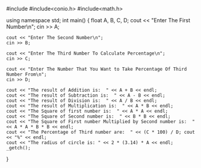 

#include<iostream>
#include<conio.h>
#include<math.h>

using namespace std;
int main()
{
	float A, B, C, D;
	cout << "Enter The First Number\n";
	cin >> A;

	cout << "Enter The Second Number\n";
	cin >> B;

	cout << "Enter The Third Number To Calculate Percentage\n";
	cin >> C;

	cout << "Enter The Number That You Want to Take Percentage Of Third Number From\n";
	cin >> D;
    
	cout << "The result of Addition is:  " << A + B << endl;
	cout << "The result of Subtraction is:  " << A - B << endl;
	cout << "The result of Division is:  " << A / B << endl;
	cout << "The result of Multiplication is:  " << A * B << endl;
	cout << "The Square of first number is:  " << A * A << endl;
	cout << "The Square of Second number is:  " << B * B << endl;
	cout << "The Square of First number Multiplied by Second number is:  " << A * A * B * B << endl;
	cout << "The Percentage of Third number are:  " << (C * 100) / D; cout << "%" << endl;
	cout << "The radius of circle is: " << 2 * (3.14) * A << endl;
	_getch();
	


}
